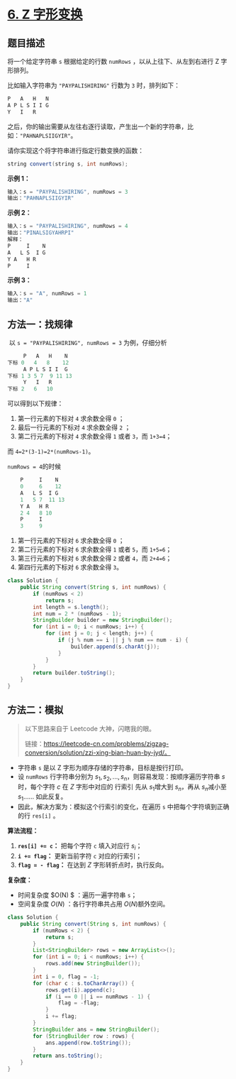 # [6. Z 字形变换](https://leetcode-cn.com/problems/zigzag-conversion/)

## 题目描述

将一个给定字符串 `s` 根据给定的行数 `numRows` ，以从上往下、从左到右进行 Z 字形排列。

比如输入字符串为 `"PAYPALISHIRING"` 行数为 `3` 时，排列如下：

```java
P   A   H   N
A P L S I I G
Y   I   R
```

之后，你的输出需要从左往右逐行读取，产生出一个新的字符串，比如：`"PAHNAPLSIIGYIR"`。

请你实现这个将字符串进行指定行数变换的函数：

```java
string convert(string s, int numRows);
```

**示例 1：**

```java
输入：s = "PAYPALISHIRING", numRows = 3
输出："PAHNAPLSIIGYIR"
```

**示例 2：**

```java
输入：s = "PAYPALISHIRING", numRows = 4
输出："PINALSIGYAHRPI"
解释：
P     I    N
A   L S  I G
Y A   H R
P     I
```

**示例 3：**

```java
输入：s = "A", numRows = 1
输出："A"
```

## 方法一：找规律

​		以 `s = "PAYPALISHIRING", numRows = 3` 为例，仔细分析

```java
	 P   A   H    N
下标 0   4   8    12
	 A P L S I I  G
下标 1 3 5 7  9 11 13
	 Y   I   R
下标 2   6   10
```

可以得到以下规律：

1. 第一行元素的下标对 `4` 求余数全得 `0` ；
2. 最后一行元素的下标对 `4` 求余数全得 `2` ；
3. 第二行元素的下标对 `4` 求余数全得 `1` 或者 `3`，而 `1+3=4`；

而 `4=2*(3-1)=2*(numRows-1)`。

`numRows = 4`的时候

```java
    P     I    N
    0     6    12
    A   L S  I G
    1   5 7  11 13
    Y A   H R
    2 4   8 10
    P     I
    3     9
```

1. 第一行元素的下标对 `6` 求余数全得 `0` ；
2. 第二行元素的下标对 `6` 求余数全得 `1` 或者 `5`，而 `1+5=6`；
3. 第三行元素的下标对 `6` 求余数全得 `2` 或者 `4`，而 `2+4=6`；
4. 第四行元素的下标对 `6` 求余数全得 `3`。

```java
class Solution {
    public String convert(String s, int numRows) {
        if (numRows < 2)
            return s;
        int length = s.length();
        int num = 2 * (numRows - 1);
        StringBuilder builder = new StringBuilder();
        for (int i = 0; i < numRows; i++) {
            for (int j = 0; j < length; j++) {
                if (j % num == i || j % num == num - i) {
                    builder.append(s.charAt(j));
                }
            }
        }
        return builder.toString();
    }
}
```

## 方法二：模拟

> 以下思路来自于 Leetcode 大神，闪瞎我的眼。
>
> 链接：https://leetcode-cn.com/problems/zigzag-conversion/solution/zzi-xing-bian-huan-by-jyd/。

- 字符串 `s` 是以 Z 字形为顺序存储的字符串，目标是按行打印。
- 设 `numRows` 行字符串分别为 $s_1,s_2,..., s_n$，则容易发现：按顺序遍历字符串 $s$ 时，每个字符 $c$ 在 $Z$ 字形中对应的 行索引 先从 $s_1$增大到 $s_n$，再从 $s_n$减小至 $s_1$…… 如此反复。
- 因此，解决方案为：模拟这个行索引的变化，在遍历 `s` 中把每个字符填到正确的行 `res[i]` 。

**算法流程：**

1. **`res[i] += c`：** 把每个字符 `c` 填入对应行 $s_i$；
2. **`i += flag`：** 更新当前字符 `c` 对应的行索引；
3. **`flag = - flag`：** 在达到 $Z$ 字形转折点时，执行反向。

**复杂度：**

- 时间复杂度 $O(N) $ ：遍历一遍字符串 `s`；
- 
  空间复杂度 $O(N)$ ：各行字符串共占用  $O(N)$额外空间。

```java
class Solution {
    public String convert(String s, int numRows) {
        if (numRows < 2) {
            return s;
        }
        List<StringBuilder> rows = new ArrayList<>();
        for (int i = 0; i < numRows; i++) {
            rows.add(new StringBuilder());
        }
        int i = 0, flag = -1;
        for (char c : s.toCharArray()) {
            rows.get(i).append(c);
            if (i == 0 || i == numRows - 1) {
                flag = -flag;
            }
            i += flag;
        }
        StringBuilder ans = new StringBuilder();
        for (StringBuilder row : rows) {
            ans.append(row.toString());
        }
        return ans.toString();
    }
}
```

